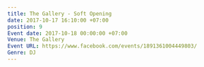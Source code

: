 ```yaml
---
title: The Gallery - Soft Opening
date: 2017-10-17 16:10:00 +07:00
position: 9
Event date: 2017-10-18 00:00:00 +07:00
Venue: The Gallery
Event URL: https://www.facebook.com/events/1891361004449803/
Genre: DJ
---
```


